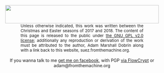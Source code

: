 
<center>
<script type="text/javascript">
    google_ad_client = "ca-pub-9608809622006883";
    google_ad_slot = "4355365452";
    google_ad_width = 728;
    google_ad_height = 90;
</script>
<!-- leaderboard -->
<script src="//pagead2.googlesyndication.com/pagead/show_ads.js" type="text/javascript">
</script>
<script type="text/javascript" src="//s7.addthis.com/js/300/addthis_widget.js#pubid=ra-576e94bdb4f80253"></script>
<br/><br/><div style="float: center; vertical-align: bottom;">
<a data-saferedirecturl="https://www.google.com/url?hl=en&amp;q=http://slack.reallyhim.com/&amp;source=gmail&amp;ust=1512831788289000&amp;usg=AFQjCNF469AQ70QEBkpObpKMKsWKzrbmAg" href="http://slack.reallyhim.com/" rel="noopener" target="_blank" title="TELESPRISE"><img alt="" border="0" 
height="60" id="m_-4973210593361332524gmail-m_-6096670269405767939gmail-m_-1436458080550240543m_-3975089270040819763gmail-m_-2248848940621715595gmail-m_4950052768086691300gmail-m_2933957970607722850gmail-m_7483563204303838204gmail-m_-3491586818351559956gmail-m_3682735925266535707gmail-m_5731075335784145647m_3413239976406571221m_2402549402411035463m_3237557952722111901gmail-m_-8798842351942729229m_4692247605844201587m_-2492882859021407156m_-7142874903403184072m_-9133516419565872595gmail-m_6961657238809553818gmail-m_-1296802553737736344gmail-BLOGGER_PHOTO_ID_6494125253829947314" src="https://i.imgur.com/F8nmg2T.png" width="500" height="60" /></a>
<div style="font-size: small; text-align: justify; width: 400px;">
Unless otherwise indicated, this work was written between the Christmas and Easter seasons of 2017 and 2018.  The content of this page is released to the public under
<a href="https://www.gnu.org/licenses/old-licenses/gpl-2.0.en.html">
the GNU GPL v2.0 license</a>; additionally any reproduction or derivation
of the work must be attributed to the author, Adam Marshall Dobrin
along with a link back to this website, suez.fromthemachine.org.
</div>
</div>

<br/>
If you wanna talk to me <a href="http://fb.me/admdbrn">get me on facebook</a>, with PGP <a href="https://flowcrypt.com/me/adam">via FlowCrypt</a> or adam@fromthemachine.org
</center>
